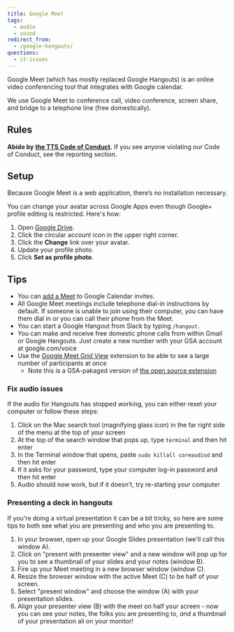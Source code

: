 ```yaml
---
title: Google Meet
tags:
  - audio
  - sound
redirect_from:
  - /google-hangouts/
questions:
  - it-issues
---
```


Google Meet (which has mostly replaced Google Hangouts) is an online video conferencing tool that integrates with Google calendar.

We use Google Meet to conference call, video conference, screen share, and bridge to a telephone line (free domestically).

## Rules

**Abide by [the TTS Code of Conduct]({{site.baseurl}}/code-of-conduct).** If you see anyone violating our Code of Conduct, see the reporting section.

## Setup

Because Google Meet is a web application, there’s no installation necessary.

You can change your avatar across Google Apps even though Google+ profile editing is restricted. Here's how:

1.  Open [Google Drive](https://drive.google.com).
2.  Click the circular account icon in the upper right corner.
3.  Click the **Change** link over your avatar.
4.  Update your profile photo.
5.  Click **Set as profile photo**.

## Tips

- You can [add a Meet]({{site.baseurl}}/google-calendar/#tips) to Google Calendar invites.
- All Google Meet meetings include telephone dial-in instructions by default. If someone is unable to join using their computer, you can have them dial in or you can call their phone from the Meet.
- You can start a Google Hangout from Slack by typing `/hangout`.
- You can make and receive free domestic phone calls from within Gmail or Google Hangouts. Just create a new number with your GSA account at google.com/voice
- Use the [Google Meet Grid View](https://chrome.google.com/webstore/detail/google-meet-grid-view/ecmogldeoigldjmgieekjifmhaboipmc/related) extension to be able to see a large number of participants at once
  - Note this is a GSA-pakaged version of [the open source extension](https://github.com/stgeorgesepiscopal/google-meet-grid-view-extension)

### Fix audio issues

If the audio for Hangouts has stopped working, you can either reset your computer or follow these steps:

1. Click on the Mac search tool (magnifying glass icon) in the far right side of the menu at the top of your screen
2. At the top of the search window that pops up, type `terminal` and then hit enter
3. In the Terminal window that opens, paste `sudo killall coreaudiod` and then hit enter
4. If it asks for your password, type your computer log-in password and then hit enter
5. Audio should now work, but if it doesn't, try re-starting your computer

### Presenting a deck in hangouts

If you're doing a virtual presentation it can be a bit tricky, so here are some tips to both see what you are presenting and who you are presenting to.

1. In your browser, open up your Google Slides presentation (we'll call this window A).
2. Click on "present with presenter view" and a new window will pop up for you to see a thumbnail of your slides and your notes (window B).
3. Fire up your Meet meeting in a new browser window (window C).
4. Resize the browser window with the active Meet (C) to be half of your screen.
5. Select "present window" and choose the window (A) with your presentation slides.
6. Align your presenter view (B) with the meet on half your screen - now you can see your notes, the folks you are presenting to, _and_ a thumbnail of your presentation all on your monitor!
